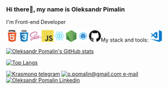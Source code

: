 ### Hi there👋, my name is Oleksandr Pimalin 

<p align='left'>I'm Front-end Developer</p
  
### My stack and tools:

<img align="left" alt="HTML5" width="32px" src="https://raw.githubusercontent.com/github/explore/80688e429a7d4ef2fca1e82350fe8e3517d3494d/topics/html/html.png" />
<img align="left" alt="CSS3" width="32px" src="https://raw.githubusercontent.com/github/explore/80688e429a7d4ef2fca1e82350fe8e3517d3494d/topics/css/css.png" /> 
<img align="left" alt="Sass" width="32px" src="https://raw.githubusercontent.com/github/explore/80688e429a7d4ef2fca1e82350fe8e3517d3494d/topics/sass/sass.png" /> 
<img align="left" alt="Sass" width="32px" src="https://raw.githubusercontent.com/github/explore/80688e429a7d4ef2fca1e82350fe8e3517d3494d/topics/javascript/javascript.png" /> 
<img align="left" alt="Sass" width="32px" src="https://raw.githubusercontent.com/github/explore/80688e429a7d4ef2fca1e82350fe8e3517d3494d/topics/react/react.png" /> 
<img align="left" alt="Sass" width="32px" src="https://raw.githubusercontent.com/github/explore/80688e429a7d4ef2fca1e82350fe8e3517d3494d/topics/nodejs/nodejs.png" /> 
<img align="left" alt="Sass" width="32px" src="https://raw.githubusercontent.com/github/explore/80688e429a7d4ef2fca1e82350fe8e3517d3494d/topics/webpack/webpack.png" /> 
<img align="left" alt="GitHub" width="32px" src="https://raw.githubusercontent.com/github/explore/78df643247d429f6cc873026c0622819ad797942/topics/github/github.png" /> 
<img alt="Visual Studio Code" width="32px" src="https://raw.githubusercontent.com/github/explore/80688e429a7d4ef2fca1e82350fe8e3517d3494d/topics/visual-studio-code/visual-studio-code.png" />

[![Oleksandr Pomalin's GitHub stats](https://github-readme-stats.vercel.app/api?username=krasmong&show_icons=true&theme=graywhite)](https://github.com/krasmong/github-readme-stats)

[![Top Langs](https://github-readme-stats.vercel.app/api/top-langs/?username=krasmong&layout=compact)](https://github.com/krasmong/github-readme-stats)

 [![Krasmong telegram](https://img.shields.io/badge/Telegram-%40krasmong-blue?style=plastic&logo=telegram&link=https://t.me/krasmong)](https://t.me/krasmong)
 [![o.pomalin@gmail.com e-mail](https://img.shields.io/badge/Gmail-o.pomalin@gmail.com-red?style=plastic&logo=gmail&link=mailto:o.pomalin@gmail.com)](mailto:o.pomalin@gmail.com)
[![Oleksandr Pomalin Linkedin](https://img.shields.io/badge/Linkedin-Oleksandr_Pomalin-b97a90208/?style=flat&logo=Linkedin&logoColor=white&link=https://www.linkedin.com/in/oleksandr-pomalin-b97a90208/)](https://www.linkedin.com/in/oleksandr-pomalin-b97a90208/)





